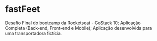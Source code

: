 # fastFeet
Desafio Final do bootcamp da Rocketseat - GoStack 10; Aplicação Completa (Back-end, Front-end e Mobile); Aplicação desenvolvida para uma transportadora fictícia.
